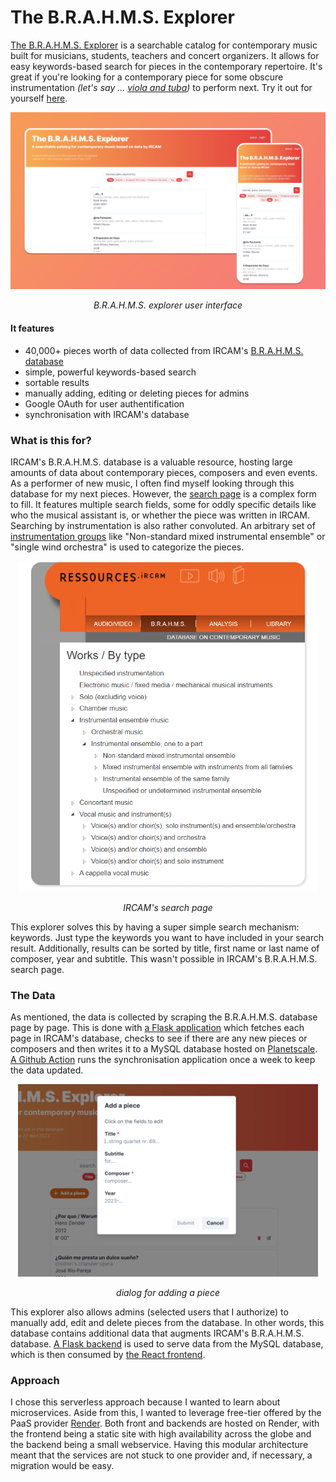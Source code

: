 # The B.R.A.H.M.S. Explorer
[The B.R.A.H.M.S. Explorer](https://github.com/somecho/brahms-explorer) is a searchable catalog for contemporary music built for musicians, students, teachers and concert organizers. It allows for easy keywords-based search for pieces in the contemporary repertoire. It's great if you're looking for a contemporary piece for some obscure instrumentation _(let's say ... [viola and tuba](https://brahmsexplorer.onrender.com/?keywords=viola%2Ctuba))_ to perform next. Try it out for yourself [here](https://brahmsexplorer.onrender.com/).

<div align="center">
<img src="https://raw.githubusercontent.com/somecho/brahms-explorer/master/assets/UI.png" width="720" />
<p><em>B.R.A.H.M.S. explorer user interface</em></p>
</div>


#### It features
- 40,000+ pieces worth of data collected from IRCAM's [B.R.A.H.M.S. database](https://brahms.ircam.fr/en/)
- simple, powerful keywords-based search
- sortable results
- manually adding, editing or deleting pieces for admins
- Google OAuth for user authentification
- synchronisation with IRCAM's database

### What is this for?
IRCAM's B.R.A.H.M.S. database is a valuable resource, hosting large amounts of data about contemporary pieces, composers and even events. As a performer of new music, I often find myself looking through this database for my next pieces. However, the [search page](https://brahms.ircam.fr/en/composers/search/) is a complex form to fill. It features multiple search fields, some for oddly specific details like who the musical assistant is, or whether the piece was written in IRCAM. Searching by instrumentation is also rather convoluted. An arbitrary set of [instrumentation groups](https://brahms.ircam.fr/en/works/genre/) like "Non-standard mixed instrumental ensemble" or "single wind orchestra" is used to categorize the pieces. 

<div align="center" display="flex">
<img src="https://raw.githubusercontent.com/somecho/brahms-explorer/master/assets/ircam.png" width="480" />
<p><em>IRCAM's search page</em></p>
</div>

This explorer solves this by having a super simple search mechanism: keywords. Just type the keywords you want to have included in your search result. Additionally, results can be sorted by title, first name or last name of composer, year and subtitle. This wasn't possible in IRCAM's B.R.A.H.M.S. search page. 

### The Data
As mentioned, the data is collected by scraping the B.R.A.H.M.S. database page by page. This is done with [a Flask application](https://github.com/somecho/brahms-explorer/tree/master/sync) which fetches each page in IRCAM's database, checks to see if there are any new pieces or composers and then writes it to a MySQL database hosted on [Planetscale](https://planetscale.com/). [A Github Action](https://github.com/somecho/brahms-explorer/blob/master/.github/workflows/sync.yaml) runs the synchronisation application once a week to keep the data updated. 

<div align="center">
<img src="https://raw.githubusercontent.com/somecho/brahms-explorer/master/assets/addpiece.PNG" width="480" />
<p><em>dialog for adding a piece</em></p>
</div>

This explorer also allows admins (selected users that I authorize) to manually add, edit and delete pieces from the database. In other words, this database contains additional data that augments IRCAM's B.R.A.H.M.S. database. [A Flask backend](https://github.com/somecho/brahms-explorer/tree/master/backend) is used to serve data from the MySQL database, which is then consumed by [the React frontend](https://github.com/somecho/brahms-explorer/tree/master/frontend).

### Approach
I chose this serverless approach because I wanted to learn about microservices. Aside from this, I wanted to leverage free-tier offered by the PaaS provider [Render](https://render.com/). Both front and backends are hosted on Render, with the frontend being a static site with high availability across the globe and the backend being a small webservice. Having this modular architecture meant that the services are not stuck to one provider and, if necessary, a migration would be easy. 
